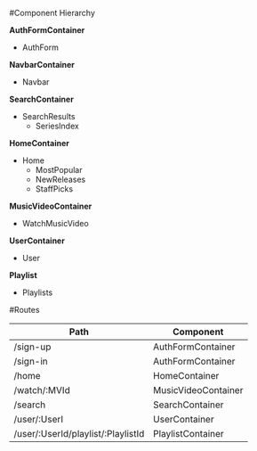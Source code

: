 #Component Hierarchy

**AuthFormContainer**
- AuthForm

**NavbarContainer**
- Navbar

**SearchContainer**
- SearchResults
  - SeriesIndex

**HomeContainer**
- Home
  - MostPopular
  - NewReleases
  - StaffPicks

**MusicVideoContainer**
- WatchMusicVideo

**UserContainer**
- User

**Playlist**
- Playlists

#Routes

| Path                               | Component           |
| ---------------------------------- | ------------------- |
| /sign-up                           | AuthFormContainer   |
| /sign-in                           | AuthFormContainer   |
| /home                              | HomeContainer       |
| /watch/:MVId                       | MusicVideoContainer |
| /search                            | SearchContainer     |
| /user/:UserI                       | UserContainer       |
| /user/:UserId/playlist/:PlaylistId | PlaylistContainer   |
